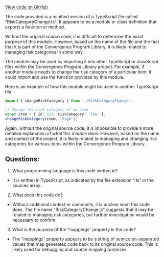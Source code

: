 [View code on GitHub](https://github.com/convergence-rfq/convergence-program-library/risk-engine/js/generated/types/RiskCategoryChange.js.map)

The code provided is a minified version of a TypeScript file called "RiskCategoryChange.ts". It appears to be a module or class definition that exports a function or method. 

Without the original source code, it is difficult to determine the exact purpose of this module. However, based on the name of the file and the fact that it is part of the Convergence Program Library, it is likely related to managing risk categories in some way. 

The module may be used by importing it into other TypeScript or JavaScript files within the Convergence Program Library project. For example, if another module needs to change the risk category of a particular item, it could import and use the function provided by this module. 

Here is an example of how this module might be used in another TypeScript file:

```typescript
import { changeRiskCategory } from './RiskCategoryChange';

// Change the risk category of an item
const item = { id: 123, riskCategory: 'low' };
changeRiskCategory(item, 'high');
```

Again, without the original source code, it is impossible to provide a more detailed explanation of what this module does. However, based on the name and context of the project, it is likely related to managing and changing risk categories for various items within the Convergence Program Library.
## Questions: 
 1. What programming language is this code written in?
- It is written in TypeScript, as indicated by the file extension ".ts" in the sources array.

2. What does this code do?
- Without additional context or comments, it is unclear what this code does. The file name "RiskCategoryChange.js" suggests that it may be related to managing risk categories, but further investigation would be necessary to confirm.

3. What is the purpose of the "mappings" property in the code?
- The "mappings" property appears to be a string of semicolon-separated values that map generated code back to its original source code. This is likely used for debugging and source mapping purposes.